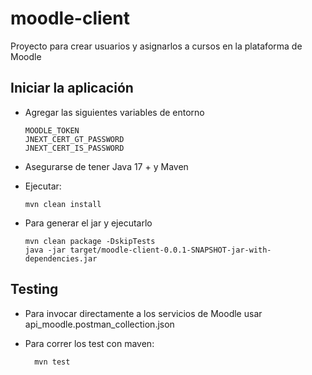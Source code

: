 # moodle-client
Proyecto para crear usuarios y asignarlos a cursos en la plataforma de Moodle

## Iniciar la aplicación
- Agregar las siguientes variables de entorno

      MOODLE_TOKEN
      JNEXT_CERT_GT_PASSWORD
      JNEXT_CERT_IS_PASSWORD

- Asegurarse de tener Java 17 + y Maven
- Ejecutar:

      mvn clean install

- Para generar el jar y ejecutarlo

      mvn clean package -DskipTests
      java -jar target/moodle-client-0.0.1-SNAPSHOT-jar-with-dependencies.jar

## Testing
  - Para invocar directamente a los servicios de Moodle usar api_moodle.postman_collection.json
  - Para correr los test con maven:

          mvn test
